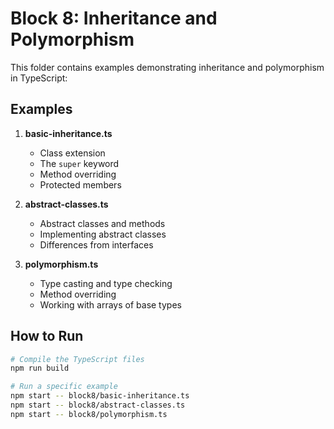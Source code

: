 # Block 8: Inheritance and Polymorphism

This folder contains examples demonstrating inheritance and polymorphism in TypeScript:

## Examples

1. **basic-inheritance.ts**
   - Class extension
   - The `super` keyword
   - Method overriding
   - Protected members

2. **abstract-classes.ts**
   - Abstract classes and methods
   - Implementing abstract classes
   - Differences from interfaces

3. **polymorphism.ts**
   - Type casting and type checking
   - Method overriding
   - Working with arrays of base types

## How to Run

```bash
# Compile the TypeScript files
npm run build

# Run a specific example
npm start -- block8/basic-inheritance.ts
npm start -- block8/abstract-classes.ts
npm start -- block8/polymorphism.ts
``` 